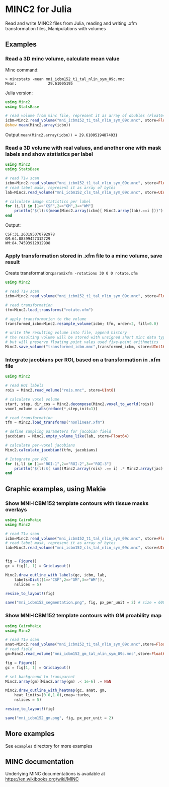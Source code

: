 # MINC2 for Julia

Read and write MINC2 files from Julia, reading and writing .xfm transformation files, 
Manipulations with volumes

## Examples

### Read a 3D minc volume, calculate mean value

Minc command:

```Shell
> mincstats -mean mni_icbm152_t1_tal_nlin_sym_09c.mnc
Mean:              29.61005195
```

Julia version:

```julia
using Minc2
using StatsBase

# read volume from minc file, represent it as array of doubles (Float64 in julia world)
icbm=Minc2.read_volume("mni_icbm152_t1_tal_nlin_sym_09c.mnc", store=Float64)
@show mean(Minc2.array(icbm))
```

Output `mean(Minc2.array(icbm)) = 29.61005194874031`


### Read a 3D volume with real values, and another one with mask labels and show statistics per label

```julia
using Minc2
using StatsBase

# read T1w scan
icbm=Minc2.read_volume("mni_icbm152_t1_tal_nlin_sym_09c.mnc", store=Float64)
# read label mask, represent it as array of bytes 
lab=Minc2.read_volume("mni_icbm152_cls_tal_nlin_sym_09c.mnc", store=UInt8)

# calculate image statistics per label
for (i,l) in [1=>"CSF",2=>"GM",3=>"WM"]
    println("$(l):$(mean(Minc2.array(icbm)[ Minc2.array(lab).==i ]))")
end
```

Output:

```
CSF:31.263195070792978
GM:64.88399427312729
WM:84.74593912912998
```

### Apply transformation stored in .xfm file to a minc volume, save result

Create transformation:`param2xfm -rotations 30 0 0 rotate.xfm`

```julia
using Minc2

# read T1w scan
icbm=Minc2.read_volume("mni_icbm152_t1_tal_nlin_sym_09c.mnc", store=Float64)

# read transformation
tfm=Minc2.load_transforms("rotate.xfm")

# apply transformation to the volume
transformed_icbm=Minc2.resample_volume(icbm; tfm, order=2, fill=0.0)

# write the resulting volume into file, append history
# the resulting volume will be stored with unsigned short minc data type
# but will preserve floating point vales used fixe-point arithmetics
Minc2.save_volume("transformed_icbm.mnc",transformed_icbm, store=UInt16, history="Julia example")
```

### Integrate jacobians per ROI, based on a transformation in .xfm file

```julia
using Minc2

# read ROI labels
rois = Minc2.read_volume("rois.mnc", store=UInt8)

# calculate voxel volume 
start, step, dir_cos = Minc2.decompose(Minc2.voxel_to_world(rois))
voxel_volume = abs(reduce(*,step,init=1))

# read transformation
tfm = Minc2.load_transforms("nonlinear.xfm")

# define sampling parameters for jacobian field
jacobians = Minc2.empty_volume_like(lab, store=Float64)

# calculate per-voxel jacobians
Minc2.calculate_jacobian!(tfm, jacobians)

# Integrate per ROI
for (i,l) in [1=>"ROI-1",2=>"ROI-2",3=>"ROI-3"]
    println("$(l):$( sum((Minc2.array(rois) .== i) .* Minc2.array(jac) )*voxel_volume)")
end
```

## Graphic examples, using Makie

### Show MNI-ICBM152 template contours with tissue masks overlays

```julia
using CairoMakie
using Minc2

# read T1w scan
icbm=Minc2.read_volume("mni_icbm152_t1_tal_nlin_sym_09c.mnc", store=Float64)
# read label mask, represent it as array of bytes 
lab=Minc2.read_volume("mni_icbm152_cls_tal_nlin_sym_09c.mnc", store=UInt8)


fig = Figure()
gc = fig[1, 1] = GridLayout()

Minc2.draw_outline_with_labels(gc, icbm, lab, 
    labels=Dict([1=>"CSF",2=>"GM",3=>"WM"]),
    nslices = 5)

resize_to_layout!(fig)

save("mni_icbm152_segmentation.png", fig, px_per_unit = 2) # size = 600 x 450 pt
```

### Show MNI-ICBM152 template contours with GM proability map

```julia
using CairoMakie
using Minc2

# read T1w scan
anat=Minc2.read_volume("mni_icbm152_t1_tal_nlin_sym_09c.mnc",store=Float64)
# read field
gm=Minc2.read_volume("mni_icbm152_gm_tal_nlin_sym_09c.mnc",store=Float64)

fig = Figure()
gc = fig[1, 1] = GridLayout()

# set background to transparent
Minc2.array(gm)[Minc2.array(gm) .< 1e-6] .= NaN

Minc2.draw_outline_with_heatmap(gc, anat, gm, 
    heat_limits=(0.0,1.0),cmap=:turbo,
    nslices = 5)

resize_to_layout!(fig)

save("mni_icbm152_gm.png", fig, px_per_unit = 2) 
```

## More examples

See `examples` directory for more examples

## MINC documentation

Underlying MINC documentations is available at https://en.wikibooks.org/wiki/MINC
